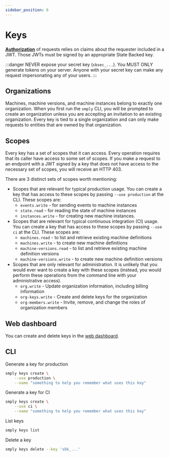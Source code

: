 ```yaml
---
sidebar_position: 6
---
```


# Keys

**[Authorization](./authorization)** of requests relies on claims about the requester included
in a JWT. Those JWTs must be signed by an appropriate State Backed key.

:::danger
NEVER expose your secret key (`sbsec_...`).
You MUST ONLY generate tokens on your server.
Anyone with your secret key can make any request impersonating any of your users.
:::

## Organizations

Machines, machine versions, and machine instances belong to exactly one organization.
When you first run the `smply` CLI, you will be prompted to create an organization
unless you are accepting an invitation to an existing organization.
Every key is tied to a single organization and can only make requests to entities
that are owned by that organization.

## Scopes

Every key has a set of scopes that it can access.
Every operation requires that its caller have access to some set of scopes.
If you make a request to an endpoint with a JWT signed by a key that does not have access to
the necessary set of scopes, you will receive an HTTP 403.

There are 3 distinct sets of scopes worth mentioning:
- Scopes that are relevant for typical production usage. You can create a key that has access
  to these scopes by passing `--use production` at the CLI. These scopes are:
    - `events.write` - for sending events to machine instances
    - `state.read` - for reading the state of machine instances
    - `instances.write` - for creating new machine instances.
- Scopes that are relevant for typical continuous integration (CI) usage. You can create a key
  that has access to these scopes by passing `--use ci` at the CLI. These scopes are:
    - `machines.read` - to list and retrieve existing machine definitions
    - `machines.write` - to create new machine definitions
    - `machine-versions.read` - to list and retrieve existing machine definition versions
    - `machine-versions.write` - to create new machine definition versions
- Scopes that are only relevant for administration. It is unlikely that you would ever want
  to create a key with these scopes (instead, you would perform these operations from the
  command line with your administrative access).
    - `org.write` - Update organization information, including billing information
    - `org-keys.write` - Create and delete keys for the organization
    - `org-members.write` - Invite, remove, and change the roles of organization members

## Web dashboard

You can create and delete keys in the [web dashboard](https://www.statebacked.dev/tokens).

## CLI

Generate a key for production

```bash
smply keys create \
    --use production \
    --name "something to help you remember what uses this key"
```

Generate a key for CI

```bash
smply keys create \
    --use ci \
    --name "something to help you remember what uses this key"
```

List keys

```bash
smply keys list
```

Delete a key

```bash
smply keys delete --key 'sbk_...'
```
